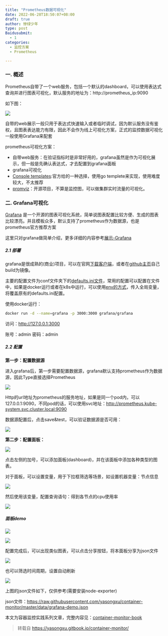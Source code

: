```yaml
---
title: "Prometheus数据可视化"
date: 2022-06-28T18:50:07+08:00
draft: true
author: 惨绿少年
type: post
Baidusubmit:
  - 1
categories:
  - 监控方案
  - Prometheus

---
```



### 一. 概述
Prometheus自带了一个web服务，包括一个默认的dashboard，可以使用表达式查询并进行图表可视化，默认服务的地址为：http://prometheus_ip:9090

如下图：

![](/png/15516976087780.jpg)

自带的web展示一般只用于表达式快速输入或者临时调试，因为默认服务没有鉴权，且图表表达能力有限，因此不会作为线上可视化方案，正式的监控数据可视化一般使用Grafana来配套

prometheus可视化方案：

* 自带web服务：在验证指标时是非常好用的，grafana虽然是作为可视化展示，但一般是先确认表达式，才去配置到grafana面板
* grafana可视化
* [Console templates](https://prometheus.io/docs/visualization/consoles/):官方给的一种选择，使用go templete来实现，使用难度较大，不太推荐
* [promviz](https://github.com/nghialv/promviz)：开源项目，不算是监控图，可以做集群实时流量的可视化。

### 二. Grafana可视化

[Grafana](https://grafana.com/) 是一个开源的图表可视化系统，简单说图表配置比较方便、生成的图表比较漂亮。并且模板众多，默认支持了prometheus作为数据源，也是prometheus官方推荐方案

这里只对grafana做简单介绍，更多详细的内容参考[展示-Grafana](txxxx)

##### 2.1 部署

grafana是很成熟的(商业)项目，可以在官网[下载客户端](https://grafana.com/get)，或者在[github主页](https://github.com/grafana/grafana)自己build为镜像。

主要的配置文件为conf文件夹下的[defaults.ini文件](https://github.com/grafana/grafana/blob/master/conf/defaults.ini)，常用的配置可以配置在文件中，如果是docker运行或者在k8s中运行，可以使用[env的方式](http://docs.grafana.org/installation/configuration/)，传入全局变量，将覆盖原有的defaults.ini配置。

使用docker运行：

```bash
docker run -d --name=grafana -p 3000:3000 grafana/grafana
```

访问：http://127.0.0.1:3000

账号：admin
密码：admin

##### 2.2 配置

**第一步：配置数据源**

进入grafana后，第一步需要配置数据源，grafana默认支持prometheus作为数据源，因此Type直接选择Prometheus

![](/png/15517017792219.jpg)


Http的url地址为prometheus的服务地址，如果是同一个pod内，可以127.0.0.1:9090，不同pod的话，可以使用svc地址：http://prometheus.kube-system.svc.cluster.local:9090

数据源配置后，点击save&test，可以验证数据源是否可用：

![](/png/15517019316531.jpg)


**第二步：配置面板：**

![](/png/15517020165486.jpg)


点击左侧的加号，可以添加面板(dashboard)，并在该面板中添加各种类型的图表。

对于面板，可以设置变量，用于下拉框筛选等场景，如设置机器变量：节点信息


![](/png/15517027323228.jpg)


然后使用该变量，配置查询语句：得到各节点的cpu使用率

![](/png/15517027870215.jpg)



##### 面板demo

![](/png/15517028260767.jpg) 

![](/png/15518793945999.jpg)


配置完成后，可以出现类似图表，可以点击分享按钮，将本面板分享为json文件

![](/png/15517028746898.jpg)


也可以筛选时间周期，设置自动刷新


![](/png/15517028992578.jpg)


上图的json文件如下，仅供参考(需要安装node-exporter)

json文件：https://raw.githubusercontent.com/yasongxu/container-monitor/master/data/grafana-demo.json


本文为容器监控实践系列文章，完整内容见：[container-monitor-book](https://yasongxu.gitbook.io/container-monitor/)

> 转载自 
> https://yasongxu.gitbook.io/container-monitor/ 

